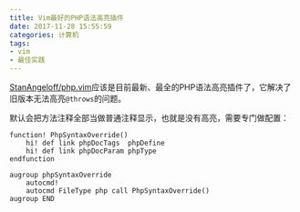 ```yaml
---
title: Vim最好的PHP语法高亮插件
date: 2017-11-28 15:55:59
categories: 计算机
tags:
- vim
- 最佳实践
---
```

[StanAngeloff/php.vim](https://github.com/StanAngeloff/php.vim)应该是目前最新、最全的PHP语法高亮插件了，它解决了旧版本无法高亮`@throws`的问题。

默认会把方法注释全部当做普通注释显示，也就是没有高亮，需要专门做配置：

```vim
function! PhpSyntaxOverride()
    hi! def link phpDocTags  phpDefine
    hi! def link phpDocParam phpType
endfunction

augroup phpSyntaxOverride
    autocmd!
    autocmd FileType php call PhpSyntaxOverride()
augroup END
```

